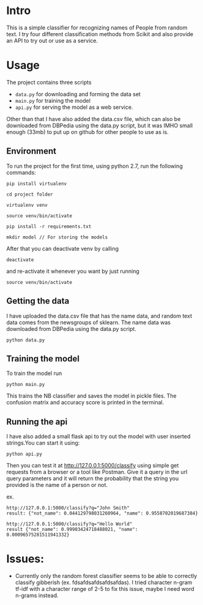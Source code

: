 Intro
=====
This is a simple classifier for recognizing names of People from random text.
I try four different classification methods from Scikit and also provide an
API to try out or use as a service.

Usage
=====
The project contains three scripts

  - `data.py` for downloading and forming the data set
  - `main.py` for training the model
  - `api.py` for serving the model as a web service.

Other than that I have also added the data.csv file, which can also be
downloaded from DBPedia using the data.py script, but it was IMHO small enough
(33mb) to put up on github for other people to use as is.

Environment
-----------
To run the project for the first time, using python 2.7, run the following
commands:

    pip install virtualenv

    cd project folder

    virtualenv venv

    source venv/bin/activate

    pip install -r requirements.txt

    mkdir model // For storing the models

After that you can deactivate venv by calling

    deactivate

and re-activate it whenever you want by just running

    source venv/bin/activate


Getting the data
----------------
I have uploaded the data.csv file that has the name data, and random text data
comes from the newsgroups of sklearn. The name data was downloaded from DBPedia
using the data.py script.

    python data.py

Training the model
------------------
To train the model run

    python main.py

This trains the NB classifier and saves the model in pickle files. The
confusion matrix and accuracy score is printed in the terminal.

Running the api
---------------
I have also added a small flask api to try out the model with user inserted
strings.You can start it using:

    python api.py

Then you can test it at http://127.0.0.1:5000/classify using simple get
requests from a browser or a tool like Postman. Give it a query in the url
query parameters and it will return the probability that the string you
provided is the name of a person or not.

  ex.

    http://127.0.0.1:5000/classify?q="John Smith"
    result: {"not_name": 0.044129798031260964, "name": 0.9558702019687384}

    http://127.0.0.1:5000/classify?q="Hello World"
    result {"not_name": 0.99903424718488021, "name": 0.00096575281511941332}


Issues:
=======

  - Currently only the random forest classifier seems to be able to correctly
  classify gibberish (ex. fdsafdsafdsafdsafdas). I tried character n-gram tf-idf
  with a character range of 2-5 to fix this issue, maybe I need word n-grams
  instead.
